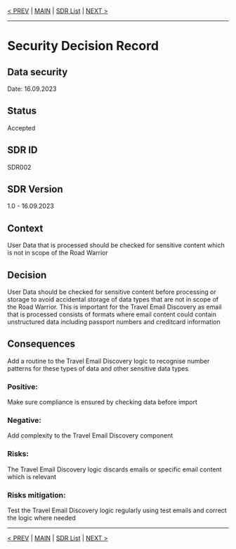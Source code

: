 [< PREV](SDR001.md) | [MAIN](../README.md) | [SDR List](README.md) | [NEXT >](SDR003.md)

---

# Security Decision Record
## Data security
Date: 16.09.2023

## Status
Accepted

## SDR ID
SDR002

## SDR Version
1.0 - 16.09.2023

## Context
User Data that is processed should be checked for sensitive content which is not in scope of the Road Warrior

## Decision
User Data should be checked for sensitive content before processing or storage to avoid accidental storage of data types that are not in scope of the Road Warrior.
This is important for the Travel Email Discovery as email that is processed consists of formats where email content could contain unstructured data including passport numbers and creditcard information

## Consequences
Add a routine to the Travel Email Discovery logic to recognise number patterns for these types of data and other sensitive data types

### Positive:
Make sure compliance is ensured by checking data before import

### Negative:
Add complexity to the Travel Email Discovery component

### Risks:
The Travel Email Discovery logic discards emails or specific email content which is relevant

### Risks mitigation:
Test the Travel Email Discovery logic regularly using test emails and correct the logic where needed

------

[< PREV](SDR001.md) | [MAIN](../README.md) | [SDR List](README.md) | [NEXT >](SDR003.md)
